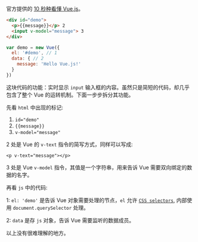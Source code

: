 官方提供的 [10 秒种看懂 Vue.js](http://vuejs.org.cn/)。

~~~html
<div id="demo">
  <p>{{message}}</p> 2
  <input v-model="message"> 3
</div>
~~~

~~~javascript
var demo = new Vue({
  el: '#demo', // 1
  data: { // 2
    message: 'Hello Vue.js!'
  }
})
~~~

这块代码的功能：实时显示 `input` 输入框的内容。虽然只是简短的代码，却几乎包含了整个 Vue 的运转机制。下面一步步拆分其功能。

先看 `html` 中出现的标记:

1. `id="demo"`
2. `{{message}}`
3. `v-model="message"`

2 处是 Vue 的 `v-text` 指令的简写方式，同样可以写成:

~~~
<p v-text="message"></p>
~~~

3 处是 Vue `v-model` 指令，其值是一个字符串，用来告诉 Vue 需要双向绑定的数据的名字。

再看 `js` 中的代码:

1: `el: 'demo'` 是告诉 Vue 对象需要处理的节点，`el` 允许 [`CSS selectors`](https://developer.mozilla.org/en-US/docs/Web/API/Document/querySelector), 内部使用 `document.querySelector` 处理。

2: `data` 是存 `js` 对象，告诉 Vue 需要监听的数据成员。


以上没有很难理解的地方。
